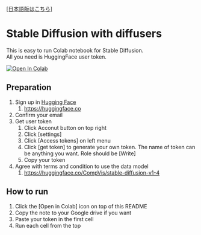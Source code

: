 [[日本語版はこちら]](https://github.com/zett-8/stable-diffusion-with-diffusers-on-colab/blob/main/README.ja.md)

# Stable Diffusion with diffusers 

This is easy to run Colab notebook for Stable Diffusion.  
All you need is HuggingFace user token.

[![Open In Colab](https://colab.research.google.com/assets/colab-badge.svg)](https://colab.research.google.com/github/zett-8/stable-diffusion-with-diffusers-on-colab/blob/main/Run_Stable_Diffusion_with_HuggingFace_diffusers.ipynb)

## Preparation
1. Sign up in [Hugging Face](https://huggingface.co)
    1. https://huggingface.co
1. Confirm your email
1. Get user token
    1. Click Acconut button on top right 
    1. Click [settings]
    1. Click [Access tokens] on left menu
    1. Click [get token] to generate your own token. The name of token can be anything you want. Role should be [Write]
    1. Copy your token
1. Agree with terms and condition to use the data model
    1. https://huggingface.co/CompVis/stable-diffusion-v1-4

    
    
## How to run 
1. Click the [Open in Colab] icon on top of this README
2. Copy the note to your Google drive if you want
3. Paste your token in the first cell
4. Run each cell from the top
